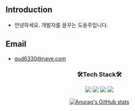## Introduction
- 안녕하세요. 개발자를 꿈꾸는 도용주입니다.

## Email
- qud6330@nave.com

<h3 align="center">🛠️Tech Stack🛠️</h3>
<p align="center">
  <img src="https://img.shields.io/badge/python-3776AB?style=for-the-badge&logo=python&logoColor=white">
  <img src="https://img.shields.io/badge/mysql-4479A1?style=for-the-badge&logo=mysql&logoColor=white"> 
  <img src="https://img.shields.io/badge/html5-E34F26?style=for-the-badge&logo=html5&logoColor=white">
  <img src="https://img.shields.io/badge/css-1572B6?style=for-the-badge&logo=css3&logoColor=white">
</p>


<div align="center">

[![Anurag's GitHub stats](https://github-readme-stats.vercel.app/api?username=YongJuDo&hide_title=true&show_icons=true&include_all_commits=true&disable_animations=true&theme=vue)](https://github.com/anuraghazra/github-readme-stats)
</div>

